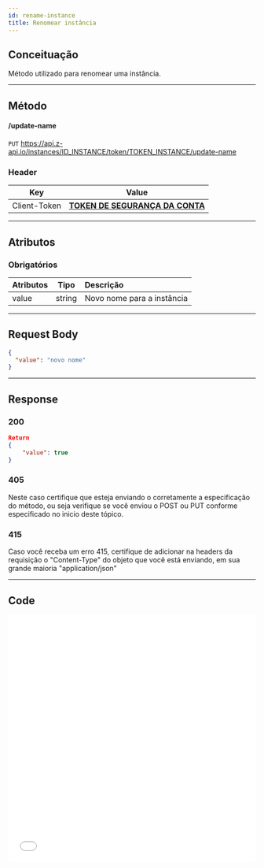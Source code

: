 ```yaml
---
id: rename-instance
title: Renomear instância
---
```


## Conceituação

Método utilizado para renomear uma instância.

---

## Método

#### /update-name

`PUT` <https://api.z-api.io/instances/ID_INSTANCE/token/TOKEN_INSTANCE/update-name>

### Header

|      Key       |            Value            |
| :------------: |     :-----------------:     |
|  Client-Token  | **[TOKEN DE SEGURANÇA DA CONTA](../security/client-token)** |

---

## Atributos

### Obrigatórios

| Atributos |  Tipo   | Descrição                      |
| :-------- | :----:  | :----------------------------- |
| value     | string  | Novo nome para a instância     |


---

## Request Body

```json
{
  "value": "novo nome"
}
```

---

## Response

### 200

```json
Return
{
    "value": true
}
```

### 405

Neste caso certifique que esteja enviando o corretamente a especificação do método, ou seja verifique se você enviou o POST ou PUT conforme especificado no inicio deste tópico.

### 415

Caso você receba um erro 415, certifique de adicionar na headers da requisição o "Content-Type" do objeto que você está enviando, em sua grande maioria "application/json"

---


## Code

<iframe src="//api.apiembed.com/?source=https://raw.githubusercontent.com/Z-API/z-api-docs/main/json-examples/rename-instance.json&targets=all" frameborder="0" scrolling="no" width="100%" height="500px" seamless></iframe>
